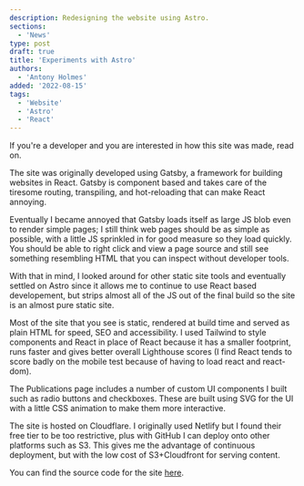 ```yaml
---
description: Redesigning the website using Astro.
sections:
  - 'News'
type: post
draft: true
title: 'Experiments with Astro'
authors:
  - 'Antony Holmes'
added: '2022-08-15'
tags:
  - 'Website'
  - 'Astro'
  - 'React'
---
```


If you're a developer and you are interested in how this site was made, read on.

<!-- more -->

The site was originally developed using Gatsby, a framework for building websites in React. Gatsby is component based and takes care of the tiresome routing, transpiling, and hot-reloading that can make React annoying.

Eventually I became annoyed that Gatsby loads itself as large JS blob even to render simple pages; I still think web pages should be as simple as possible, with a little JS sprinkled in for good measure so they load quickly. You should be able to right click and view a page source and still see something resembling HTML that you can inspect without developer tools.

With that in mind, I looked around for other static site tools and eventually settled on Astro since it allows me to continue to use React based developement, but strips almost all of the JS out of the final build so the site is an almost pure static site.

Most of the site that you see is static, rendered at build time and served as plain HTML for speed, SEO and accessibility. I used Tailwind to style components and React in place of React because it has a smaller footprint, runs faster and gives better overall Lighthouse scores (I find React tends to score badly on the mobile test because of having to load react and react-dom).

The Publications page includes a number of custom UI components I built such as radio buttons and checkboxes. These are built using SVG for the UI with a little CSS animation to make them more interactive.

The site is hosted on Cloudflare. I originally used Netlify but I found their free tier to be too restrictive, plus with GitHub I can deploy onto other platforms such as S3. This gives me the advantage of continuous deployment, but with
the low cost of S3+Cloudfront for serving content.

You can find the source code for the site [here](https://github.com/antonybholmes/www-antonyholmes-astro).
